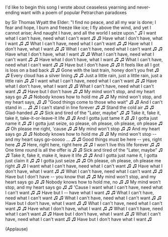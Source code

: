 
I&#39;d like to begin this song I wrote
about ceaseless yearning and never-ending want
with a poem of popular Petrarchan paradoxes

by Sir Thomas Wyatt the Elder:
&quot;I find no peace, and all my war is done;
I fear and hope, I burn and freeze like ice;
I fly above the wind,
and yet I cannot arise;
And naught I have,
and all the world I seize upon.&quot;
♫ I want what I can&#39;t have, need what I can&#39;t want ♫
♫ Have what I don&#39;t have, what I want ♫
♫ What I can&#39;t have, need what I can&#39;t want ♫
♫ Have what I don&#39;t have, what I want ♫
♫ What I can&#39;t have, need what I can&#39;t want ♫
♫ Have what I don&#39;t have, what I want ♫
♫ What I can&#39;t have, need what I can&#39;t want ♫
♫ Have what I don&#39;t have, what I want ♫
♫ What I can&#39;t have, need what I can&#39;t want ♫
♫ Have but I don&#39;t have ♫
♫ It feels like all I got is loss on a bad back ♫
♫ Gone with the last train, honey don&#39;t you fret ♫
♫ Every cloud has a silver lining ♫
♫ Just a little rain, just a little rain, just a little rain ♫
♫ I want what I can&#39;t have, need what I can&#39;t want ♫
♫ Have what I don&#39;t have, what I want ♫
♫ What I can&#39;t have, need what I can&#39;t want ♫
♫ Have but I don&#39;t have ♫
♫ My mind won&#39;t stop, and my heart says go ♫
♫ Nobody knows how to hold me ♫
♫ My mind won&#39;t stop, and my heart says, ♫
♫ &quot;Good things come to those who wait&quot; ♫
♫ And I can&#39;t stand in ... ♫
♫ I can&#39;t stand in line forever ♫
♫ Stand the cold air ♫
♫ Glad-handed ♫
♫ Sick and tired of the &quot;Later, maybe&quot; ♫
♫ Take it, fake it, take it, take-it-or-leave-it life ♫
♫ And I gotta just tame it ♫
♫ I gotta just name it ♫
♫ I gotta just seize, so please, oh please, oh please, oh please ♫
♫ Oh please me right, &#39;cause ♫
♫ My mind won&#39;t stop ♫
♫ And my heart says go ♫
♫ Nobody knows how to hold me ♫
♫ My mind won&#39;t stop -- and my heart says go-ooooo ... ♫
♫ Good things must be here -- yes, right here ♫
♫ Here, right here, right here ♫
♫ I won&#39;t live this life forever ♫
♫ One time round is all the offer is ♫
♫ Sick and tired of the &quot;Later, maybe&quot; ♫
♫ Take it, fake it, make it, leave it life ♫
♫ And I gotta just name it, I gotta just claim it ♫
♫ I gotta just seize ♫
♫ Oh please, oh please, oh please me right ♫
♫ I want what I can&#39;t have, need what I can&#39;t want ♫
♫ Have what I don&#39;t have, what I want ♫
♫ What I can&#39;t have, need what I can&#39;t want ♫
♫ Have but I don&#39;t have -- you know that ♫
♫ My mind won&#39;t stop, and my heart says go ♫
♫ Nobody knows how to hold me, no ♫
♫ My mind won&#39;t stop, and my heart says go ♫
♫ &#39;Cause I want what I can&#39;t have, need what I can&#39;t want ♫
♫ Have but I -- have what I want ♫
♫ What I can&#39;t have, need what I can&#39;t want ♫
♫ What I can&#39;t have, need what I can&#39;t want ♫
♫ Have but I don&#39;t have, what I want ♫
♫ What I can&#39;t have, need what I can&#39;t want ♫
♫ Have what I don&#39;t have, what I want ♫
♫ What I can&#39;t have, need what I can&#39;t want ♫
♫ Have but I don&#39;t have, what I want ♫
♫ What I can&#39;t have, need what I can&#39;t want ♫
♫ Have but I don&#39;t have what I want ♫

(Applause)

